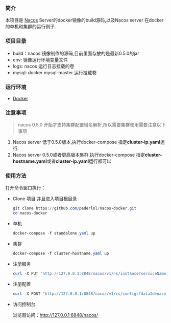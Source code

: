 ### 简介

本项目是 [Nacos](https://github.com/alibaba/nacos) Server的docker镜像的build源码,以及Nacos server 在docker的单机和集群的运行例子.



### 项目目录

* build：nacos 镜像制作的源码,目前里面存放的是最新0.5.0的jar
* env: 镜像运行环境变量文件
* logs: nacos 运行日志挂载的卷
* mysql: docker mysql-master 运行挂载卷

### 运行环境

* [Docker](https://www.docker.com/)



### 注意事项
> nacos 0.5.0 开始才支持集群配置域名解析,所以需要集群使用需要注意以下事项
1. Nacos server 低于0.5.0版本,执行docker-compose 指定**cluster-ip.yaml**运行.
2. Nacos server 0.5.0或者更高版本集群,执行docker-compose 指定**cluster-hostname.yaml**或者**cluster-ip.yaml**运行都可以



### 使用方法

打开命令窗口执行：

* Clone 项目 并且进入项目根目录

  ```powershell
  git clone https://github.com/paderlol/nacos-docker.git
  cd nacos-docker
  ```


* 单机

  ```powershell
  docker-compose -f standalone.yaml up
  ```

* 集群

  ```powershell
  docker-compose -f cluster-hostname.yaml up 
  ```


* 注册服务

  ```powershell
  curl -X PUT 'http://127.0.0.1:8848/nacos/v1/ns/instance?serviceName=nacos.naming.serviceName&ip=20.18.7.10&port=8080'
  ```

* 注册配置

  ```powershell
  curl -X POST "http://127.0.0.1:8848/nacos/v1/cs/configs?dataId=nacos.cfg.dataId&group=test&content=helloWorld"
  ```

* 访问控制台

  浏览器访问：http://127.0.0.1:8848/nacos/
